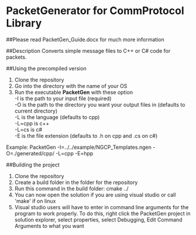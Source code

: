 # PacketGenerator for CommProtocol Library
##Please read PacketGen_Guide.docx for much more information

##Description
Converts simple message files to C++ or C# code for packets.

##Using the precompiled version
1. Clone the repository
2. Go into the directory with the name of your OS
3. Run the executable <b>PacketGen</b> with these option<br/>
 -I is the path to your input file (required)<br/>
 -O is the path to the directory you want your output files in (defaults to current directory)<br/>
 -L is the language (defaults to cpp)<br/>
 -L=cpp is c++<br/>
 -L=cs  is c#<br/>
 -E is the file extension (defaults to .h on cpp and .cs on c#)<br/>

Example:
 PacketGen -I=../../example/NGCP_Templates.ngen -O=./generated/cpp/ -L=cpp -E=hpp

##Building the project
1. Clone the repository
2. Create a build folder in the folder for the repository
3. Run this command in the build folder: cmake ../
4. You can now open the solution if you are using visual studio or call 'make' if on linux
5. Visual studio users will have to enter in command line arguments for the program to work properly. To do this, right click the PacketGen project in solution explorer, select properties, select Debugging, Edit Command Arguments to what you want
